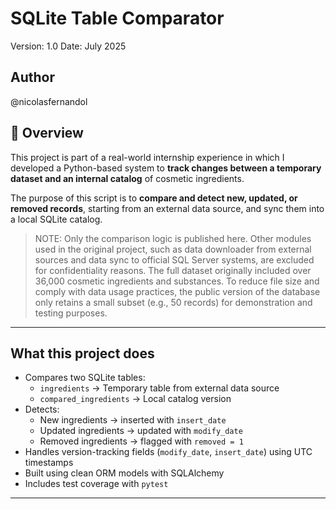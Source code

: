 # SQLite Table Comparator

Version: 1.0
Date: July 2025

## Author
@nicolasfernandol

## 🧾 Overview

This project is part of a real-world internship experience in which I developed a Python-based system to **track changes between a temporary dataset and an internal catalog** of cosmetic ingredients.

The purpose of this script is to **compare and detect new, updated, or removed records**, starting from an external data source, and sync them into a local SQLite catalog.

> NOTE: Only the comparison logic is published here. Other modules used in the original project, such as data downloader from external sources and data sync to official SQL Server systems, are excluded for confidentiality reasons. The full dataset originally included over 36,000 cosmetic ingredients and substances.
To reduce file size and comply with data usage practices, the public version of the database only retains a small subset (e.g., 50 records) for demonstration and testing purposes.

---

## What this project does

- Compares two SQLite tables:
  - `ingredients` → Temporary table from external data source
  - `compared_ingredients` → Local catalog version
- Detects:
  - New ingredients → inserted with `insert_date`
  - Updated ingredients → updated with `modify_date`
  - Removed ingredients → flagged with `removed = 1`
- Handles version-tracking fields (`modify_date`, `insert_date`) using UTC timestamps
- Built using clean ORM models with SQLAlchemy
- Includes test coverage with `pytest`

---